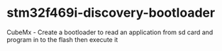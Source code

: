 # stm32f469i-discovery-bootloader
CubeMx - Create a bootloader to read an application from sd card and program in to the flash then execute it
